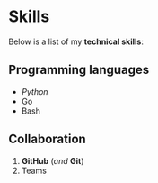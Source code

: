 # Skills

Below is a list of my **technical skills**:

## Programming languages
- _Python_
- Go
- Bash

## Collaboration
1. **GitHub** (_and_ **Git**)
2. Teams
